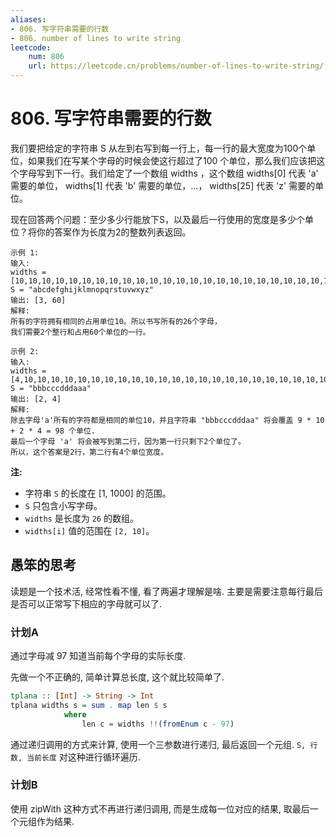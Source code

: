 ```yaml
---
aliases:
- 806. 写字符串需要的行数
- 806. number of lines to write string
leetcode:
    num: 806
    url: https://leetcode.cn/problems/number-of-lines-to-write-string/
---
```


# 806. 写字符串需要的行数

我们要把给定的字符串 S 从左到右写到每一行上，每一行的最大宽度为100个单位，如果我们在写某个字母的时候会使这行超过了100 个单位，那么我们应该把这个字母写到下一行。我们给定了一个数组 widths ，这个数组 widths[0] 代表 'a' 需要的单位， widths[1] 代表 'b' 需要的单位，...， widths[25] 代表 'z' 需要的单位。

现在回答两个问题：至少多少行能放下S，以及最后一行使用的宽度是多少个单位？将你的答案作为长度为2的整数列表返回。

```
示例 1:
输入:
widths = [10,10,10,10,10,10,10,10,10,10,10,10,10,10,10,10,10,10,10,10,10,10,10,10,10,10]
S = "abcdefghijklmnopqrstuvwxyz"
输出: [3, 60]
解释:
所有的字符拥有相同的占用单位10。所以书写所有的26个字母，
我们需要2个整行和占用60个单位的一行。

示例 2:
输入:
widths = [4,10,10,10,10,10,10,10,10,10,10,10,10,10,10,10,10,10,10,10,10,10,10,10,10,10]
S = "bbbcccdddaaa"
输出: [2, 4]
解释:
除去字母'a'所有的字符都是相同的单位10，并且字符串 "bbbcccdddaa" 将会覆盖 9 * 10 + 2 * 4 = 98 个单位.
最后一个字母 'a' 将会被写到第二行，因为第一行只剩下2个单位了。
所以，这个答案是2行，第二行有4个单位宽度。
```

**注:**

* 字符串 `S` 的长度在 \[1, 1000\] 的范围。
* `S` 只包含小写字母。
* `widths` 是长度为 `26` 的数组。
* `widths[i]` 值的范围在 `[2, 10]`。

## 愚笨的思考

读题是一个技术活, 经常性看不懂, 看了两遍才理解是啥. 主要是需要注意每行最后是否可以正常写下相应的字母就可以了.

### 计划A

通过字母减 97 知道当前每个字母的实际长度.

先做一个不正确的, 简单计算总长度, 这个就比较简单了.
```hs
tplana :: [Int] -> String -> Int
tplana widths s = sum . map len $ s
            where
                len c = widths !!(fromEnum c - 97)
```

通过递归调用的方式来计算, 使用一个三参数进行递归, 最后返回一个元组. `S, 行数, 当前长度` 对这种进行循环遍历.

### 计划B

使用 zipWith 这种方式不再进行递归调用, 而是生成每一位对应的结果, 取最后一个元组作为结果.
